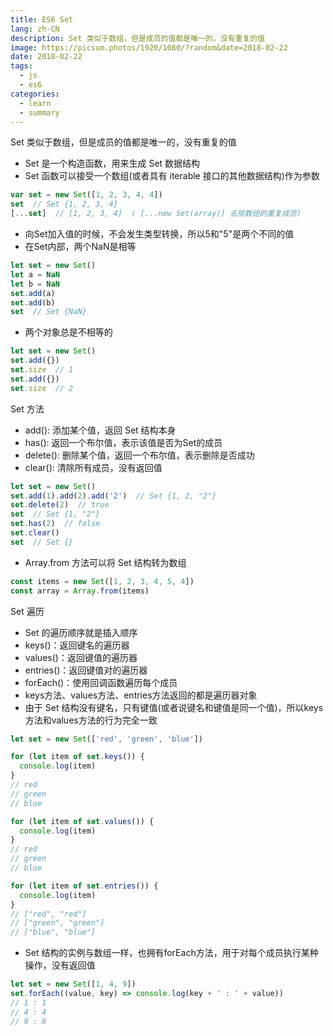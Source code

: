 ```yaml
---
title: ES6 Set
lang: zh-CN
description: Set 类似于数组，但是成员的值都是唯一的，没有重复的值
image: https://picsum.photos/1920/1080/?random&date=2018-02-22
date: 2018-02-22
tags:
  - js
  - es6
categories:
  - learn
  - summary
--- 
```


Set 类似于数组，但是成员的值都是唯一的，没有重复的值
- Set 是一个构造函数，用来生成 Set 数据结构
- Set 函数可以接受一个数组(或者具有 iterable 接口的其他数据结构)作为参数

<!-- more -->

``` js
var set = new Set([1, 2, 3, 4, 4])
set  // Set {1, 2, 3, 4}
[...set]  // [1, 2, 3, 4]  ( [...new Set(array)] 去除数组的重复成员)
```

- 向Set加入值的时候，不会发生类型转换，所以5和"5"是两个不同的值
- 在Set内部，两个NaN是相等
``` js
let set = new Set()
let a = NaN
let b = NaN
set.add(a)
set.add(b)
set  // Set {NaN}
```

- 两个对象总是不相等的
``` js
let set = new Set()
set.add({})
set.size  // 1
set.add({})
set.size  // 2
```

Set 方法
- add(): 添加某个值，返回 Set 结构本身
- has(): 返回一个布尔值，表示该值是否为Set的成员
- delete(): 删除某个值，返回一个布尔值，表示删除是否成功
- clear(): 清除所有成员，没有返回值
``` js
let set = new Set()
set.add(1).add(2).add('2')  // Set {1, 2, "2"}
set.delete(2)  // true
set  // Set {1, "2"}
set.has(2)  // false
set.clear()
set  // Set {}
```

- Array.from 方法可以将 Set 结构转为数组
``` js
const items = new Set([1, 2, 3, 4, 5, 4])
const array = Array.from(items)
```

Set 遍历
- Set 的遍历顺序就是插入顺序
- keys()：返回键名的遍历器
- values()：返回键值的遍历器
- entries()：返回键值对的遍历器
- forEach()：使用回调函数遍历每个成员
- keys方法、values方法、entries方法返回的都是遍历器对象
- 由于 Set 结构没有键名，只有键值(或者说键名和键值是同一个值)，所以keys方法和values方法的行为完全一致
``` js
let set = new Set(['red', 'green', 'blue'])

for (let item of set.keys()) {
  console.log(item)
}
// red
// green
// blue

for (let item of set.values()) {
  console.log(item)
}
// red
// green
// blue

for (let item of set.entries()) {
  console.log(item)
}
// ["red", "red"]
// ["green", "green"]
// ["blue", "blue"]
```

- Set 结构的实例与数组一样，也拥有forEach方法，用于对每个成员执行某种操作，没有返回值
``` js
let set = new Set([1, 4, 9])
set.forEach((value, key) => console.log(key + ' : ' + value))
// 1 : 1
// 4 : 4
// 9 : 9
```